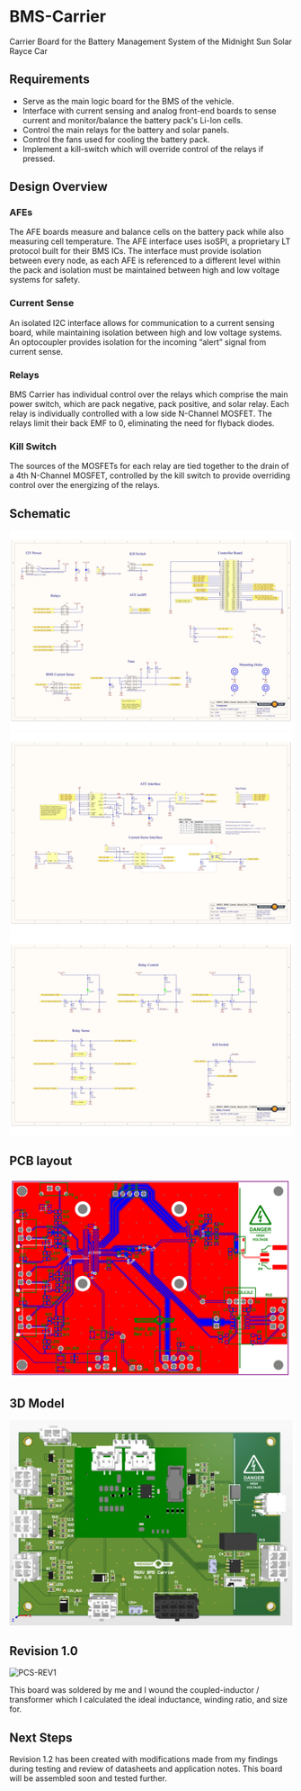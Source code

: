 # BMS-Carrier
Carrier Board for the Battery Management System of the Midnight Sun Solar Rayce Car

## Requirements
- Serve as the main logic board for the BMS of the vehicle.
- Interface with current sensing and analog front-end boards to sense current and monitor/balance the battery pack's Li-Ion cells.
- Control the main relays for the battery and solar panels.
- Control the fans used for cooling the battery pack.
- Implement a kill-switch which will override control of the relays if pressed. 

## Design Overview 
### AFEs
The AFE boards measure and balance cells on the battery pack while also measuring cell temperature. The AFE interface uses isoSPI, a proprietary LT protocol built for their BMS ICs. The interface must provide isolation between every node, as each AFE is referenced to a different level within the pack and isolation must be maintained between high and low voltage systems for safety. 

### Current Sense
An isolated I2C interface allows for communication to a current sensing board, while maintaining isolation between high and low voltage systems. An optocoupler provides isolation for the incoming “alert” signal from current sense.

### Relays
BMS Carrier has individual control over the relays which comprise the main power switch, which are pack negative, pack positive, and solar relay. Each relay is individually controlled with a low side N-Channel MOSFET. The relays limit their back EMF to 0, eliminating the need for flyback diodes. 

### Kill Switch
The sources of the MOSFETs for each relay are tied together to the drain of a 4th N-Channel MOSFET, controlled by the kill switch to provide overriding control over the energizing of the relays.

## Schematic 
![BMS-SCH-1](https://github.com/liamssky/BMS-Carrier/blob/main/BMS-SCH-1.png)
![BMS-SCH-2](https://github.com/liamssky/BMS-Carrier/blob/main/BMS-SCH-2.png)
![BMS-SCH-3](https://github.com/liamssky/BMS-Carrier/blob/main/BMS-SCH-3.png)

## PCB layout
![BMS-LAYOUT-1](https://github.com/liamssky/BMS-Carrier/blob/main/BMS-LAYOUT-1.png)

## 3D Model
![BMS-3D-FRONT](https://github.com/liamssky/BMS-Carrier/blob/main/BMS-3D-FRONT.png)


## Revision 1.0
![PCS-REV1](https://github.com/liamssky/PCS/blob/main/PCS-REV1.png)

This board was soldered by me and I wound the coupled-inductor / transformer which I calculated the ideal inductance, winding ratio, and size for. 

## Next Steps

Revision 1.2 has been created with modifications made from my findings during testing and review of datasheets and application notes. This board will be assembled soon and tested further.

